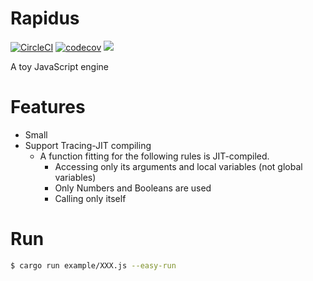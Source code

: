 # Rapidus

[![CircleCI](https://circleci.com/gh/maekawatoshiki/rapidus.svg?style=shield)](https://circleci.com/gh/maekawatoshiki/rapidus)
[![codecov](https://codecov.io/gh/maekawatoshiki/rapidus/branch/master/graph/badge.svg)](https://codecov.io/gh/maekawatoshiki/rapidus)
[![](http://img.shields.io/badge/license-MIT-blue.svg)](./LICENSE)

A toy JavaScript engine

# Features 

- Small
- Support Tracing-JIT compiling 
  - A function fitting for the following rules is JIT-compiled. 
    - Accessing only its arguments and local variables (not global variables) 
    - Only Numbers and Booleans are used
    - Calling only itself

# Run

```sh
$ cargo run example/XXX.js --easy-run
```
